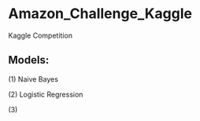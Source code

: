 # Amazon_Challenge_Kaggle
Kaggle Competition

## Models:

(1) Naive Bayes

(2) Logistic Regression 

(3) 